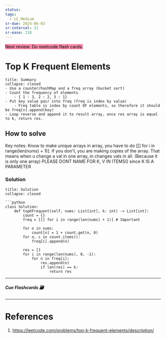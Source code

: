```yaml
---
status: 
tags:
  - LC_Medium
sr-due: 2024-06-03
sr-interval: 31
sr-ease: 210
---
```


<mark style="background: #FF5582A6;">Next review: Do neetcode flash cards.</mark>

# Top K Frequent Elements
```ad-tldr
title: Summary
collapse: closed
- Use a counter/hashMap and a freq array (bucket sort)
- Count the frequency of elements
	- { 1 : 3, 2 : 2, 3 : 1}
- Put key value pair into freq (freq is index by value)
	- Freq table is index by count OF elements, so therefore it should be freq[v].append(key)
- Loop reverse and append it to result array, once res array is equal to k, return res.
```
## How to solve


Key notes:
Know to make unique arrays in array, you have to do [[] for i in range(len(nums) + 1)]. 
If you don't, you are making copies of the array. 
	That means when u change a val in one array, in changes vals in all. (Because it is only one array)
PLEASE DONT NAME FOR K, V IN ITEMS() since K IS A PARAMETER 
### Solution
```ad-tldr
title: Solution
collapse: closed

```python
class Solution:
    def topKFrequent(self, nums: List[int], k: int) -> List[int]:
        count = {}
        freq = [[] for i in range(len(nums) + 1)] # Important

        for n in nums:
            count[n] = 1 + count.get(n, 0)
        for n, c in count.items():
            freq[c].append(n)
        
        res = []
        for i in range(len(nums), 0, -1):
            for n in freq[i]:
                res.append(n)
                if len(res) == k:
                    return res
```

---
##### Cue Flashcards 🗃

---
# References
1. https://leetcode.com/problems/top-k-frequent-elements/description/


